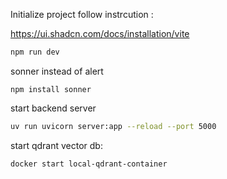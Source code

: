 Initialize project follow instrcution :

https://ui.shadcn.com/docs/installation/vite


```bash
npm run dev
```

sonner instead of alert
```
npm install sonner
```

start backend server
```bash
uv run uvicorn server:app --reload --port 5000
```

start qdrant vector db:

```bash
docker start local-qdrant-container
```